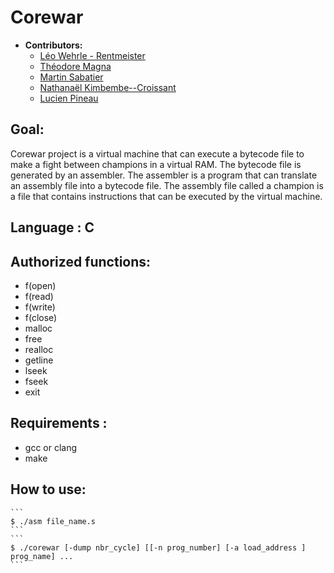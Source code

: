 # Corewar
- **Contributors:**
  - [Léo Wehrle - Rentmeister](https://github.com/leoWherle)
  - [Théodore Magna](https://github.com/TheodoreEpitech)
  - [Martin Sabatier](https://github.com/Nevi1)
  - [Nathanaël Kimbembe--Croissant](https://github.com/Nathanael-Kimbembe)
  - [Lucien Pineau](https://github.com/mathematisse)

## Goal:
  Corewar project is a virtual machine that can execute a bytecode file to make a fight between champions in a virtual RAM. The bytecode file is generated by an assembler. The assembler is a program that can translate an assembly file into a bytecode file. The assembly file called a champion is a file that contains instructions that can be executed by the virtual machine.

## Language : C

## Authorized functions:
  - f(open)
  - f(read)
  - f(write)
  - f(close)
  - malloc
  - free
  - realloc
  - getline
  - lseek
  - fseek
  - exit

## Requirements :
  - gcc or clang
  - make

## How to use:
    
    ```
    $ ./asm file_name.s
    ```
    ```
    $ ./corewar [-dump nbr_cycle] [[-n prog_number] [-a load_address ] prog_name] ...
    ```
